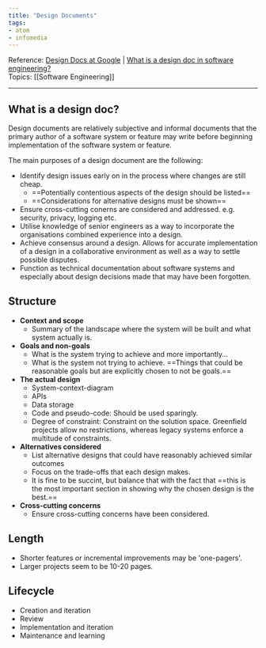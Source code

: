 ```yaml
---
title: "Design Documents"
tags:
- atom
- infomedia
---
```

Reference:  [Design Docs at Google](https://www.industrialempathy.com/posts/design-docs-at-google/) |  [What is a design doc in software engineering?](https://www.youtube.com/watch?v=bgHL41e7vgI)  
Topics: [[Software Engineering]]   

---
## What is a design doc?
Design documents are relatively subjective and informal documents that the primary author of a software system or feature may write before beginning implementation of the software system or feature.  

The main purposes of a design document are the following:
- Identify design issues early on in the process where changes are still cheap.
	- ==Potentially contentious aspects of the design should be listed==
	- ==Considerations for alternative designs must be shown==
- Ensure cross-cutting conerns are considered and addressed. e.g. security, privacy, logging etc.
- Utilise knowledge of senior engineers as a way to incorporate the organisations combined experience into a design.
- Achieve consensus around a design. Allows for accurate implementation of a design in a collaborative environment as well as a way to settle possible disputes.
- Function as technical documentation about software systems and especially about design decisions made that may have been forgotten.

## Structure
- **Context and scope**
	- Summary of the landscape where the system will be built and what system actually is.
- **Goals and non-goals**
	- What is the system trying to achieve and more importantly...
	- What is the system not trying to achieve. ==Things that could be reasonable goals but are explicitly chosen to not be goals.==
- **The actual design**
	- System-context-diagram
	- APIs
	- Data storage
	- Code and pseudo-code: Should be used sparingly.
	- Degree of constraint: Constraint on the solution space. Greenfield projects allow no restrictions, whereas legacy systems enforce a multitude of constraints.
- **Alternatives considered**
	- List alternative designs that could have reasonably achieved similar outcomes
	- Focus on the trade-offs that each design makes.
	- It is fine to be succint, but balance that with the fact that ==this is the most important section in showing why the chosen design is the best.==
- **Cross-cutting concerns**
	- Ensure cross-cutting concerns have been considered.

## Length
- Shorter features or incremental improvements may be 'one-pagers'.
- Larger projects seem to be 10-20 pages.

## Lifecycle
- Creation and iteration
- Review
- Implementation and iteration
- Maintenance and learning


